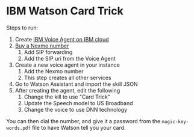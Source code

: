# IBM Watson Card Trick

Steps to run:

1. Create [IBM Voice Agent on IBM cloud](https://cloud.ibm.com/catalog/services/voice-agent-with-watson)
1. [Buy a Nexmo number](https://dashboard.nexmo.com/buy-numbers)
    1. Add SIP forwarding
    1. Add the SIP uri from the Voice Agent
1. Create a new voice agent in your instance
    1. Add the Nexmo number
    1. This step creates all other services
1. Go to Watson Assistant and import the skill JSON
1. After creating the agent, edit the following
    1. Change the kill to use "Card Trick"
    1. Update the Speech model to US Broadband
    1. Change the voice to use DNN technology

You can then dial the number, and give it a password from the `magic-key-words.pdf` file to have Watson tell you your card. 
